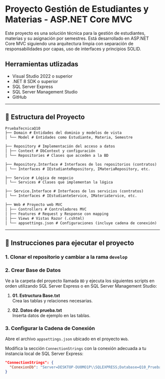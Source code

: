 # Proyecto Gestión de Estudiantes y Materias - ASP.NET Core MVC

Este proyecto es una solución técnica para la gestión de estudiantes, materias y su asignación por semestres.
Está desarrollado en ASP.NET Core MVC siguiendo una arquitectura limpia con separación de responsabilidades por capas, uso de interfaces y principios SOLID.

## Herramientas utlizadas

- Visual Studio 2022 o superior
- .NET 8 SDK o superior
- SQL Server Express
- SQL Server Management Studio
- GitHub

---

## 📁 Estructura del Proyecto

```txt
PruebaTecnicaQ10
├── Domain # Entidades del dominio y modelos de vista
│ └── Model # Entidades como Estudiante, Materia, Semestre

├── Repository # Implementación del acceso a datos
│ ├── Context # DbContext y configuración
│ └── Repositories # Clases que acceden a la BD

├── Repository.Interface # Interfaces de los repositorios (contratos)
│ └── Interfaces # IEstudianteRepository, IMateriaRepository, etc.

├── Service # Lógica de negocio
│ └── Services # Clases que implementan la lógica

├── Service.Interface # Interfaces de los servicios (contratos)
│ └── Interfaces # IEstudianteService, IMateriaService, etc.

├── Web # Proyecto web MVC
│ ├── Controllers # Controladores MVC
│ ├── Features # Request y Response con mapping 
│ ├── Views # Vistas Razor (.cshtml)
│ └── appsettings.json # Configuraciones (incluye cadena de conexión)
```

---

## 🚀 Instrucciones para ejecutar el proyecto

### 1. Clonar el repositorio y cambiar a la rama `develop`

### 2. Crear Base de Datos

Ve a la carpeta del proyecto llamada `BD` y ejecuta los siguientes scripts en orden utilizando SQL Server Express o en SQL Server Management Studio:

1. **01. Estructura Base.txt**  
   Crea las tablas y relaciones necesarias.

2. **02. Datos de prueba.txt**  
   Inserta datos de ejemplo en las tablas.

### 3. Configurar la Cadena de Conexión

Abre el archivo `appsettings.json` ubicado en el proyecto `Web`.

Modifica la sección `ConnectionStrings` con la conexión adecuada a tu instancia local de SQL Server Express:

```json
"ConnectionStrings": {
  "ConexionDb": "Server=DESKTOP-DU0MO1P\\SQLEXPRESS;Database=Q10_PruebaTecnica;Trusted_Connection=True;TrustServerCertificate=True;"
}
